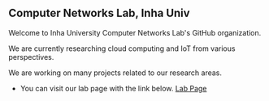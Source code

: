 ## Computer Networks Lab, Inha Univ

Welcome to Inha University Computer Networks Lab's GitHub organization.  

We are currently researching cloud computing and IoT from various perspectives.  

We are working on many projects related to our research areas.




* You can visit our lab page with the link below.
<a href="https://inha-cnlab.github.io">Lab Page</a>
